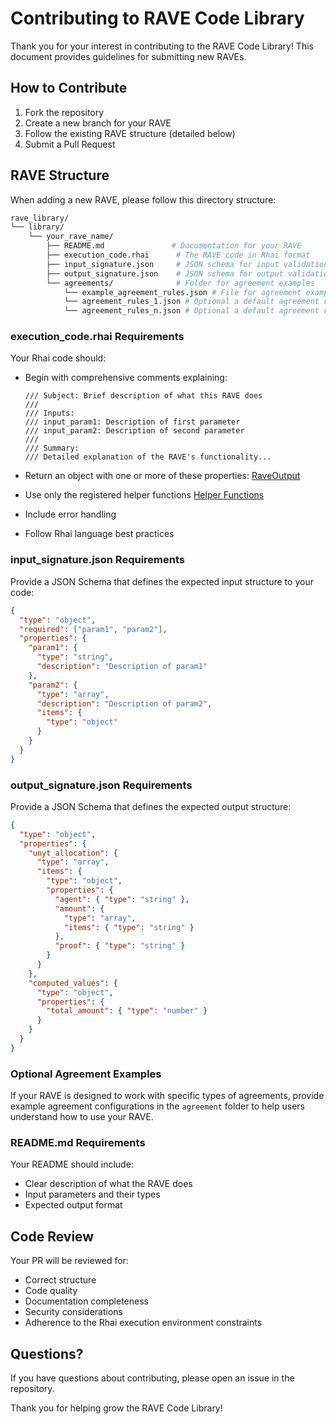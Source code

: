 # Contributing to RAVE Code Library

Thank you for your interest in contributing to the RAVE Code Library! This document provides guidelines for submitting new RAVEs.

## How to Contribute

1. Fork the repository
2. Create a new branch for your RAVE
3. Follow the existing RAVE structure (detailed below)
4. Submit a Pull Request

## RAVE Structure

When adding a new RAVE, please follow this directory structure:

```bash
rave_library/
└── library/
    └── your_rave_name/
        ├── README.md               # Documentation for your RAVE
        ├── execution_code.rhai      # The RAVE code in Rhai format
        ├── input_signature.json     # JSON schema for input validation
        ├── output_signature.json    # JSON schema for output validation
        └── agreements/              # Folder for agreement examples
            └── example_agreement_rules.json # File for agreement examples
            └── agreement_rules_1.json # Optional a default agreement rules file
            └── agreement_rules_n.json # Optional a default agreement rules file
```

### execution_code.rhai Requirements

Your Rhai code should:

- Begin with comprehensive comments explaining:

  ```rhai
  /// Subject: Brief description of what this RAVE does
  ///
  /// Inputs:
  /// input_param1: Description of first parameter
  /// input_param2: Description of second parameter
  ///
  /// Summary:
  /// Detailed explanation of the RAVE's functionality...
  ```

- Return an object with one or more of these properties: [RaveOutput](https://docs.rs/rave_engine/latest/rave_engine/types/rave_output/struct.RaveOutput.html)
- Use only the registered helper functions [Helper Functions](https://docs.rs/rave_engine/latest/rave_engine/rhai_engine/rhai_functions/prelude/index.html)
- Include error handling
- Follow Rhai language best practices

### input_signature.json Requirements

Provide a JSON Schema that defines the expected input structure to your code:

```json
{
  "type": "object",
  "required": ["param1", "param2"],
  "properties": {
    "param1": {
      "type": "string",
      "description": "Description of param1"
    },
    "param2": {
      "type": "array",
      "description": "Description of param2",
      "items": {
        "type": "object"
      }
    }
  }
}
```

### output_signature.json Requirements

Provide a JSON Schema that defines the expected output structure:

```json
{
  "type": "object",
  "properties": {
    "unyt_allocation": {
      "type": "array",
      "items": {
        "type": "object",
        "properties": {
          "agent": { "type": "string" },
          "amount": {
            "type": "array",
            "items": { "type": "string" }
          },
          "proof": { "type": "string" }
        }
      }
    },
    "computed_values": {
      "type": "object",
      "properties": {
        "total_amount": { "type": "number" }
      }
    }
  }
}
```

### Optional Agreement Examples

If your RAVE is designed to work with specific types of agreements, provide example agreement configurations in the `agreement` folder to help users understand how to use your RAVE.

### README.md Requirements

Your README should include:

- Clear description of what the RAVE does
- Input parameters and their types
- Expected output format

## Code Review

Your PR will be reviewed for:

- Correct structure
- Code quality
- Documentation completeness
- Security considerations
- Adherence to the Rhai execution environment constraints

## Questions?

If you have questions about contributing, please open an issue in the repository.

Thank you for helping grow the RAVE Code Library!
